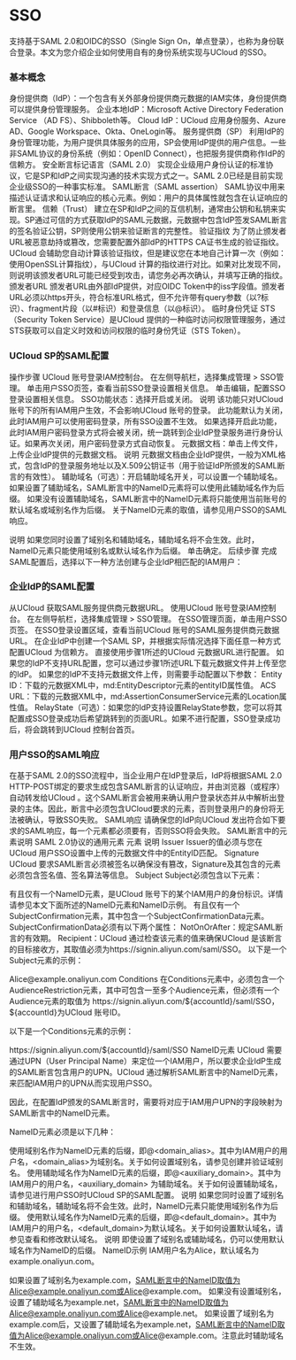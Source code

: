 # SSO
支持基于SAML 2.0和OIDC的SSO（Single Sign On，单点登录），也称为身份联合登录。本文为您介绍企业如何使用自有的身份系统实现与UCloud 的SSO。

### 基本概念
身份提供商（IdP）：一个包含有关外部身份提供商元数据的IAM实体，身份提供商可以提供身份管理服务。
企业本地IdP：Microsoft Active Directory Federation Service （AD FS）、Shibboleth等。
Cloud IdP：UCloud 应用身份服务、Azure AD、Google Workspace、Okta、OneLogin等。
服务提供商（SP）	利用IdP的身份管理功能，为用户提供具体服务的应用，SP会使用IdP提供的用户信息。一些非SAML协议的身份系统（例如：OpenID Connect），也把服务提供商称作IdP的信赖方。
安全断言标记语言（SAML 2.0）	实现企业级用户身份认证的标准协议，它是SP和IdP之间实现沟通的技术实现方式之一。SAML 2.0已经是目前实现企业级SSO的一种事实标准。
SAML断言（SAML assertion）	SAML协议中用来描述认证请求和认证响应的核心元素。例如：用户的具体属性就包含在认证响应的断言里。
信赖（Trust）	建立在SP和IdP之间的互信机制，通常由公钥和私钥来实现。SP通过可信的方式获取IdP的SAML元数据，元数据中包含IdP签发SAML断言的签名验证公钥，SP则使用公钥来验证断言的完整性。
验证指纹	为了防止颁发者URL被恶意劫持或篡改，您需要配置外部IdP的HTTPS CA证书生成的验证指纹。UCloud 会辅助您自动计算该验证指纹，但是建议您在本地自己计算一次（例如：使用OpenSSL计算指纹），与UCloud 计算的指纹进行对比。如果对比发现不同，则说明该颁发者URL可能已经受到攻击，请您务必再次确认，并填写正确的指纹。
颁发者URL	颁发者URL由外部IdP提供，对应OIDC Token中的iss字段值。颁发者URL必须以https开头，符合标准URL格式，但不允许带有query参数（以?标识）、fragment片段（以#标识）和登录信息（以@标识）。
临时身份凭证	STS（Security Token Service）是UCloud 提供的一种临时访问权限管理服务，通过STS获取可以自定义时效和访问权限的临时身份凭证（STS Token）。

### UCloud SP的SAML配置
操作步骤
UCloud 账号登录IAM控制台。
在左侧导航栏，选择集成管理 > SSO管理。
单击用户SSO页签，查看当前SSO登录设置相关信息。
单击编辑，配置SSO登录设置相关信息。
SSO功能状态：选择开启或关闭。
说明 该功能只对UCloud 账号下的所有IAM用户生效，不会影响UCloud 账号的登录。
此功能默认为关闭，此时IAM用户可以使用密码登录，所有SSO设置不生效。
如果选择开启此功能，此时IAM用户密码登录方式将会被关闭，统一跳转到企业IdP登录服务进行身份认证。如果再次关闭，用户密码登录方式自动恢复。
元数据文档：单击上传文件，上传企业IdP提供的元数据文档。
说明 元数据文档由企业IdP提供，一般为XML格式，包含IdP的登录服务地址以及X.509公钥证书（用于验证IdP所颁发的SAML断言的有效性）。
辅助域名（可选）：开启辅助域名开关，可以设置一个辅助域名。
如果设置了辅助域名，SAML断言中的NameID元素将可以使用此辅助域名作为后缀。
如果没有设置辅助域名，SAML断言中的NameID元素将只能使用当前账号的默认域名或域别名作为后缀。
关于NameID元素的取值，请参见用户SSO的SAML响应。

说明 如果您同时设置了域别名和辅助域名，辅助域名将不会生效。此时，NameID元素只能使用域别名或默认域名作为后缀。
单击确定。
后续步骤
完成SAML配置后，选择以下一种方法创建与企业IdP相匹配的IAM用户：
### 企业IdP的SAML配置
从UCloud 获取SAML服务提供商元数据URL。
使用UCloud 账号登录IAM控制台。
在左侧导航栏，选择集成管理 > SSO管理。
在SSO管理页面，单击用户SSO页签。
在SSO登录设置区域，查看当前UCloud 账号的SAML服务提供商元数据URL。
在企业IdP中创建一个SAML SP，并根据实际情况选择下面任意一种方式配置UCloud 为信赖方。
直接使用步骤1所述的UCloud 元数据URL进行配置。
如果您的IdP不支持URL配置，您可以通过步骤1所述URL下载元数据文件并上传至您的IdP。
如果您的IdP不支持元数据文件上传，则需要手动配置以下参数：
Entity ID：下载的元数据XML中，md:EntityDescriptor元素的entityID属性值。
ACS URL：下载的元数据XML中，md:AssertionConsumerService元素的Location属性值。
RelayState（可选）：如果您的IdP支持设置RelayState参数，您可以将其配置成SSO登录成功后希望跳转到的页面URL。如果不进行配置，SSO登录成功后，将会跳转到UCloud 控制台首页。
### 用户SSO的SAML响应
在基于SAML 2.0的SSO流程中，当企业用户在IdP登录后，IdP将根据SAML 2.0 HTTP-POST绑定的要求生成包含SAML断言的认证响应，并由浏览器（或程序）自动转发给UCloud 。这个SAML断言会被用来确认用户登录状态并从中解析出登录的主体。因此，断言中必须包含UCloud要求的元素，否则登录用户的身份将无法被确认，导致SSO失败。
SAML响应
请确保您的IdP向UCloud 发出符合如下要求的SAML响应，每一个元素都必须要有，否则SSO将会失败。
SAML断言中的元素说明
SAML 2.0协议的通用元素
元素	说明
Issuer	Issuer的值必须与您在UCloud 用户SSO设置中上传的元数据文件中的EntityID匹配。
Signature	UCloud 要求SAML断言必须被签名以确保没有篡改，Signature及其包含的元素必须包含签名值、签名算法等信息。
Subject	
Subject必须包含以下元素：

有且仅有一个NameID元素，是UCloud 账号下的某个IAM用户的身份标识。详情请参见本文下面所述的NameID元素和NameID示例。
有且仅有一个SubjectConfirmation元素，其中包含一个SubjectConfirmationData元素。SubjectConfirmationData必须有以下两个属性：
NotOnOrAfter：规定SAML断言的有效期。
Recipient：UCloud 通过检查该元素的值来确保UCloud 是该断言的目标接收方，其取值必须为https://signin.aliyun.com/saml/SSO。
以下是一个Subject元素的示例：

<Subject>
  <NameID Format="urn:oasis:names:tc:SAML:2.0:nameid-format:persistent">Alice@example.onaliyun.com</NameID>        
  <SubjectConfirmation Method="urn:oasis:names:tc:SAML:2.0:cm:bearer">   
    <SubjectConfirmationData NotOnOrAfter="2019-01-01T00:01:00.000Z" Recipient="https://signin.aliyun.com/saml/SSO"/>    
  </SubjectConfirmation>
</Subject>
Conditions	
在Conditions元素中，必须包含一个AudienceRestriction元素，其中可包含一至多个Audience元素，但必须有一个Audience元素的取值为 https://signin.aliyun.com/${accountId}/saml/SSO，${accountId}为UCloud 账号ID。

以下是一个Conditions元素的示例：

<Conditions>
  <AudienceRestriction>
    <Audience>https://signin.aliyun.com/${accountId}/saml/SSO</Audience>
  </AudienceRestriction>
</Conditions>          
NameID元素
UCloud 需要通过UPN（User Principal Name）来定位一个IAM用户，所以要求企业IdP生成的SAML断言包含用户的UPN。UCloud 通过解析SAML断言中的NameID元素，来匹配IAM用户的UPN从而实现用户SSO。

因此，在配置IdP颁发的SAML断言时，需要将对应于IAM用户UPN的字段映射为SAML断言中的NameID元素。

NameID元素必须是以下几种：

使用域别名作为NameID元素的后缀，即<username>@<domain_alias>。其中<username>为IAM用户的用户名，<domain_alias>为域别名。关于如何设置域别名，请参见创建并验证域别名。
使用辅助域名作为NameID元素的后缀，即<username>@<auxiliary_domain>。其中<username>为IAM用户的用户名，<auxiliary_domain> 为辅助域名。关于如何设置辅助域名，请参见进行用户SSO时UCloud SP的SAML配置。
说明 如果您同时设置了域别名和辅助域名，辅助域名将不会生效。此时，NameID元素只能使用域别名作为后缀。
使用默认域名作为NameID元素的后缀，即<username>@<default_domain>。其中<username>为IAM用户的用户名，<default_domain>为默认域名。关于如何设置默认域名，请参见查看和修改默认域名。
说明 即使设置了域别名或辅助域名，仍可以使用默认域名作为NameID的后缀。
NameID示例
IAM用户名为Alice，默认域名为example.onaliyun.com。

如果设置了域别名为example.com，SAML断言中的NameID取值为Alice@example.onaliyun.com或Alice@example.com。
如果没有设置域别名，设置了辅助域名为example.net，SAML断言中的NameID取值为Alice@example.onaliyun.com或Alice@example.net。
如果设置了域别名为example.com后，又设置了辅助域名为example.net，SAML断言中的NameID取值为Alice@example.onaliyun.com或Alice@example.com。注意此时辅助域名不生效。
